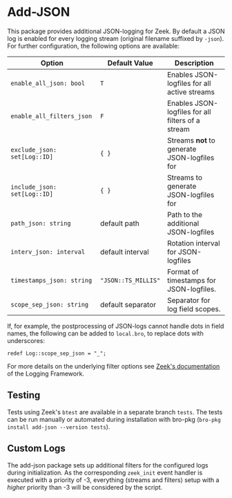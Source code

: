 # Add-JSON

This package provides additional JSON-logging for Zeek. By default a JSON log is enabled for every
logging stream (original filename suffixed by `-json`). For further configuration, the following
options are available:

Option                       | Default Value       | Description
-----------------------------|---------------------|---------------------------------------------------
`enable_all_json: bool`      | `T`                 | Enables JSON-logfiles for all active streams
`enable_all_filters_json`    | `F`                 | Enables JSON-logfiles for all filters of a stream
`exclude_json: set[Log::ID]` | `{ }`               | Streams **not** to generate JSON-logfiles for
`include_json: set[Log::ID]` | `{ }`               | Streams to generate JSON-logfiles for
`path_json: string`          | default path        | Path to the additional JSON-logfiles
`interv_json: interval`      | default interval    | Rotation interval for JSON-logfiles
`timestamps_json: string`    | `"JSON::TS_MILLIS"` | Format of timestamps for JSON-logfiles.
`scope_sep_json: string`     | default separator   | Separator for log field scopes.

If, for example, the postprocessing of JSON-logs cannot handle dots in field names, the following can
be added to `local.bro`, to replace dots with underscores:

    redef Log::scope_sep_json = "_";

For more details on the underlying filter options see [Zeek's documentation
](https://docs.zeek.org/en/current/scripts/base/frameworks/logging/main.zeek.html#type-Log::Filter)
of the Logging Framework.

## Testing

Tests using Zeek's `btest` are available in a separate branch `tests`. The tests can be run manually
or automated during installation with bro-pkg (`bro-pkg install add-json --version tests`).

## Custom Logs

The add-json package sets up additional filters for the configured logs during initialization. As
the corresponding `zeek_init` event handler is executed with a priority of -3, everything (streams
and filters) setup with a _higher_ priority than -3 will be considered by the script.
